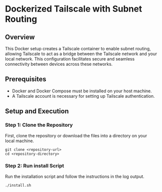 # Dockerized Tailscale with Subnet Routing

## Overview
This Docker setup creates a Tailscale container to enable subnet routing, allowing Tailscale to act as a bridge between the Tailscale network and your local network. This configuration facilitates secure and seamless connectivity between devices across these networks.

## Prerequisites
- Docker and Docker Compose must be installed on your host machine.
- A Tailscale account is necessary for setting up Tailscale authentication.

## Setup and Execution

### Step 1: Clone the Repository
First, clone the repository or download the files into a directory on your local machine.
```
git clone <repository-url>
cd <repository-directory>
```

### Step 2: Run install Script
Run the installation script and follow the instructions in the log output.
```
./install.sh
```
